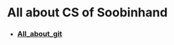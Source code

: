 # All about CS of Soobinhand

- ### [All_about_git](https://github.com/Soobinhand/CS_knowledge_of_Soobinhand/blob/master/All_about_GIT/README.md)
